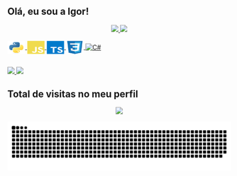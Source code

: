 ## Olá, eu sou a Igor!

<div align="center">
  <a href="https://github.com/leonardoigor">
  <img height="180em" src="https://github-readme-stats.vercel.app/api?username=leonardoigor&show_icons=true&theme=dark&include_all_commits=true&count_private=true"/>
  <img height="180em" src="https://github-readme-stats.vercel.app/api/top-langs/?username=leonardoigor&layout=compact&langs_count=7&theme=dark"/>
</div>
<div style="display: inline_block"><br>
<img align="center" alt="Python" height="30" width="40" src="https://raw.githubusercontent.com/devicons/devicon/master/icons/python/python-original.svg">
<img align="center" alt="Js" height="30" width="40" src="https://raw.githubusercontent.com/devicons/devicon/master/icons/javascript/javascript-plain.svg">
<img align="center" alt="Ts" height="30" width="40" src="https://raw.githubusercontent.com/devicons/devicon/master/icons/typescript/typescript-plain.svg">
<img align="center" alt="CSS" height="30" width="40" src="https://raw.githubusercontent.com/devicons/devicon/master/icons/css3/css3-original.svg">
<img align="center" alt="C#" height="30" width="40" src="https://raw.githubusercontent.com/jmnote/z-icons/master/svg/csharp.svg">

</div>
  
##
  
<div>
<a href=https://www.linkedin.com/in/igor-leonardo-mendonca-861b1618a/" target="_blank">
<img src="https://img.shields.io/badge/-LinkedIn-%230077B5?style=for-the-badge&logo=linkedin&logoColor=white" target="_blank">
</a>
<a href=mailto:igor_mendonca@outlook.com.br" target="_blank">
<img src="https://img.shields.io/badge/Microsoft_Outlook-0078D4?style=for-the-badge&logo=microsoft-outlook&logoColor=white" target="_blank">
</a>
  
 ## Total de visitas no meu perfil <br>
 <p align="center"> 
   <img alingn="center" src="https://profile-counter.glitch.me/leonardoigor/count.svg" />
 </p>

![Snake animation](https://github.com/leonardoigor/leonardoigor/blob/output/github-contribution-grid-snake.svg)

</div>

